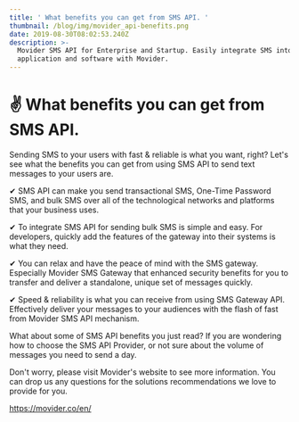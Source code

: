 ```yaml
---
title: ' What benefits you can get from SMS API. '
thumbnail: /blog/img/movider_api-benefits.png
date: 2019-08-30T08:02:53.240Z
description: >-
  Movider SMS API for Enterprise and Startup. Easily integrate SMS into your
  application and software with Movider.
---
```

# ✌ **What benefits you can get from SMS API.** 

Sending SMS to your users with fast & reliable is what you want, right? Let's see what the benefits you can get from using SMS API to send text messages to your users are.

✔ SMS API can make you send transactional SMS, One-Time Password SMS, and bulk SMS over all of the technological networks and platforms that your business uses. 

✔ To integrate SMS API for sending bulk SMS is simple and easy. For developers, quickly add the features of the gateway into their systems is what they need.

✔ You can relax and have the peace of mind with the SMS gateway. Especially Movider SMS Gateway that enhanced security benefits for you to transfer and deliver a standalone, unique set of messages quickly.

✔ Speed & reliability is what you can receive from using SMS Gateway API. Effectively deliver your messages to your audiences with the flash of fast from Movider SMS API mechanism. 

What about some of SMS API benefits you just read? If you are wondering how to choose the SMS API Provider, or not sure about the volume of messages you need to send a day. 

Don't worry, please visit Movider's website to see more information. You can drop us any questions for the solutions recommendations we love to provide for you.

https://movider.co/en/
